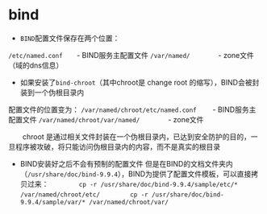 # bind

- `BIND`配置文件保存在两个位置：

 `/etc/named.conf`　　- BIND服务主配置文件
 `/var/named/`　　　　- zone文件（域的dns信息）

- 如果安装了`bind-chroot`（其中chroot是 change root 的缩写），BIND会被封装到一个伪根目录内

 配置文件的位置变为：
 `/var/named/chroot/etc/named.conf` 　　- BIND服务主配置文件
 `/var/named/chroot/var/named/`　　　　- zone文件

　　chroot 是通过相关文件封装在一个伪根目录内，已达到安全防护的目的，一旦程序被攻破，将只能访问伪根目录内的内容，而不是真实的根目录

- BIND安装好之后不会有预制的配置文件
  但是在BIND的文档文件夹内（`/usr/share/doc/bind-9.9.4`），BIND为提供了配置文件模板，可以直接拷贝过来：
　　　　`cp -r /usr/share/doc/bind-9.9.4/sample/etc/* /var/named/chroot/etc/`
　　　　`cp -r /usr/share/doc/bind-9.9.4/sample/var/* /var/named/chroot/var/`
